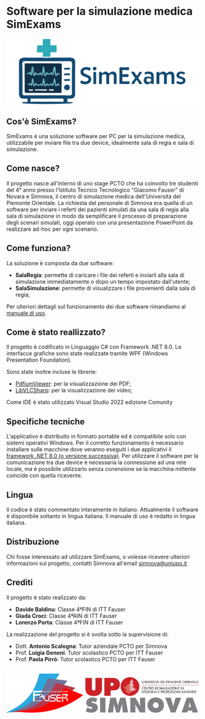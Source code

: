 # Software per la simulazione medica SimExams #

![Logo SimExams](https://github.com/LoryDoor/SimExams/blob/master/SalaRegia/Immagini/logoSimExams.png)

## Cos'è SimExams? ##
SimExams è una soluzione software per PC per la simulazione medica, utilizzabile per inviare file tra due device, idealmente sala di regia e sala di simulazione.

## Come nasce? ##
Il progetto nasce all'interno di uno stage PCTO che ha coinvolto tre studenti del 4° anno presso l'Istituto Tecnico Tecnologico "Giacomo Fauser" di Novara e Simnova, il centro di simulazione medica dell'Università del Piemonte Orientale.
La richiesta del personale di Simnova era quella di un software per inviare i referti dei pazienti simulati da una sala di regia alla sala di simulazione in modo da semplificare il processo di preparazione degli scenari simulati, oggi operato con una presentazione PowerPoint da realizzare ad-hoc per ogni scenario.

## Come funziona? ##
La soluzione è composta da due software:
- **SalaRegia**: permette di caricare i file dei referti e inviarli alla sala di simulazione immediatamente o dopo un tempo impostato dall'utente;
- **SalaSimulazione**: permette di visualizzare i file provenienti dalla sala di regia;

Per ulteriori dettagli sul funzionamento dei due software rimandiamo al [manuale di uso](https://github.com/LoryDoor/SimExams/blob/master/SimExams_Manuale_di_uso.pdf).

## Come è stato reallizzato? ##
Il progetto è codificato in Linguaggio C# con Framework .NET 8.0.
Le interfacce grafiche sono state realizzate tramite WPF (Windows Presentation Foundation).

Sono state inoltre incluse le librerie:
- [PdfiumViewer](https://github.com/pvginkel/PdfiumViewer): per la visualizzazione dei PDF;
- [LibVLCSharp](https://code.videolan.org/videolan/LibVLCSharp): per la visualizzazione dei video;

Come IDE è stato utilizzato Visual Studio 2022 edizione Comunity

## Specifiche tecniche ##
L'applicativo è distribuito in formato portable ed è compatibile solo con sistemi operativi Windows.
Per il corretto funzionamento è necessario installare sulle macchine dove veranno eseguiti i due applicativi il [framework .NET 8.0 (o versione successiva)](https://dotnet.microsoft.com/it-it/download/dotnet/8.0).
Per utilizzare il software per la comunicazione tra due device è necessaria la connessione ad una rete locale, ma è possibile utilizzarlo senza conensione se la macchina mittente coincide con quella ricevente.

## Lingua ##
Il codice è stato commentato interamente in italiano.
Attualmente il software è disponibile soltanto in lingua italiana.
Il manuale di uso è redatto in lingua italiana.

## Distribuzione ##
Chi fosse interessato ad utilizzare SimExams, o volesse ricevere ulteriori informazioni sul progetto, contatti Simnova all'email [simnova@uniupo.it](mailto:simnova@uniupo.it)

## Crediti ##
Il progetto è stato realizzato da:
- **Davide Baldinu**: Classe 4ªFIN di ITT Fauser
- **Giada Croci**: Classe 4ªAIN di ITT Fauser
- **Lorenzo Porta**: Classe 4ªFIN di ITT Fauser

La realizzazione del progetto si è svolta sotto la supervisione di:
- Dott. **Antonio Scalogna**: Tutor aziendale PCTO per Simnova
- Prof. **Luigia Genoni**: Tutor scolastico PCTO per ITT Fauser
- Prof. **Paola Pirrò**: Tutor scolastico PCTO per ITT Fauser

## ##
![Logo Fauser](https://github.com/LoryDoor/SimExams/blob/master/SalaRegia/Immagini/logoFauser.png)
<img src="https://github.com/LoryDoor/SimExams/blob/master/SalaRegia/Immagini/logoSimnova.jpg" width="300" alt="logo simnova"/>
